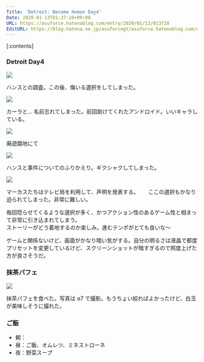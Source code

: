 ```yaml
---
Title: 'Detroit: Become Human Day4'
Date: 2020-01-13T01:37:28+09:00
URL: https://asuforce.hatenablog.com/entry/2020/01/13/013728
EditURL: https://blog.hatena.ne.jp/asuforcegt/asuforce.hatenablog.com/atom/entry/26006613496834537
---
```


[:contents]

### Detroit Day4


<span itemtype="http://schema.org/Photograph" itemscope="itemscope"><img class="magnifiable" src="https://cdn-ak.f.st-hatena.com/images/fotolife/a/asuforcegt/20200807/20200807135835.png" itemprop="image"></span>

ハンスとの調査。この後、悔いる選択をしてしまった。

<span itemtype="http://schema.org/Photograph" itemscope="itemscope"><img class="magnifiable" src="https://cdn-ak.f.st-hatena.com/images/fotolife/a/asuforcegt/20200807/20200807135846.png" itemprop="image"></span>

カーラと... 名前忘れてしまった。前回助けてくれたアンドロイド。いいキャラしている。

<span itemtype="http://schema.org/Photograph" itemscope="itemscope"><img class="magnifiable" src="https://cdn-ak.f.st-hatena.com/images/fotolife/a/asuforcegt/20200807/20200807135855.png" itemprop="image"></span>

廃遊園地にて

<span itemtype="http://schema.org/Photograph" itemscope="itemscope"><img class="magnifiable" src="https://cdn-ak.f.st-hatena.com/images/fotolife/a/asuforcegt/20200807/20200807135906.png" itemprop="image"></span>

ハンスと事件についてのふりかえり。ギクシャクしてしまった。

<span itemtype="http://schema.org/Photograph" itemscope="itemscope"><img class="magnifiable" src="https://cdn-ak.f.st-hatena.com/images/fotolife/a/asuforcegt/20200807/20200807135917.png" itemprop="image"></span>

マーカスたちはテレビ局を利用して、声明を発表する。　　
ここの選択もかなり迫られてしまった。非常に難しい。

毎回唸らせてくるような選択が多く、かつアクション性のあるゲーム性と相まって非常に引き込まれてしまう。  
ストーリーがどう着地するのか楽しみ。進むテンポがとても良いな～

ゲームと関係ないけど、画面がかなり暗い気がする。自分の明るさは液晶で都度プリセットを変更しているけど、スクリーンショットが暗すぎるので照度上げた方が良さそうだ。

###  抹茶パフェ

<span itemtype="http://schema.org/Photograph" itemscope="itemscope"><img class="magnifiable" src="https://cdn-ak.f.st-hatena.com/images/fotolife/a/asuforcegt/20200807/20200807140226.jpg" itemprop="image"></span>

抹茶パフェを食べた。写真は α7 で撮影。もうちょい絞ればよかったけど、白玉が美味しそうに撮れた。

### ご飯

- 朝：
- 昼：ご飯、オムレツ、ミネストローネ
- 夜：野菜スープ
